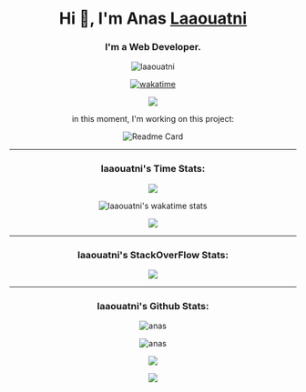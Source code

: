 <!--Hi, I’m @Laaouatni-->
<div align="center">

<h1 align="center">Hi 👋, I'm Anas <a href="https://github.com/Laaouatni" target="_blank">Laaouatni</a></h1>

<h3 align="center">I'm a Web Developer.</h3>

<!--<p align="center">🕐 I Recently Found Out <u>FreeCodeCamp</u><br> ✅ So in September, I Finally Started...<br>👨‍💻Trying to Create Mini-Projects and Doing Courses, Read Documentation or Watching Programming Videos on Youtube!</p>-->

<div align="center">
<img src="https://komarev.com/ghpvc/?username=laaouatni&label=Profile%20views&color=0e75b6&style=flat" alt="laaouatni" />

[![wakatime](https://wakatime.com/badge/user/350b968c-4c68-4401-ad27-cb1cae388bbf.svg)](https://wakatime.com/@350b968c-4c68-4401-ad27-cb1cae388bbf)
  
![](https://visitor-badge.glitch.me/badge?page_id=Laaouatni)
</div>

<p align="center"> 
in this moment, I'm working on this project:

![Readme Card](https://github-readme-stats.vercel.app/api/pin/?username=laaouatni&repo=gcode.js)
</p>

<hr>

<h3 align="center">laaouatni's Time Stats:</h3>

<div align="center">
<img src="https://wakatime.com/share/@Laaouatni/a7e54b2f-a801-4859-bffd-23f974a5a41a.png" />

![laaouatni's wakatime stats](https://github-readme-stats.vercel.app/api/wakatime?username=laaouatni)

<img src="https://wakatime.com/share/@350b968c-4c68-4401-ad27-cb1cae388bbf/03bae6f1-10e9-4f3a-b167-02ec71c4efc5.png" />
</div>

<hr>

<h3 align="center">laaouatni's StackOverFlow Stats:</h3>

<p align="center">
<img align="center" src="https://stackoverflow-card.vercel.app/?userID=17716837&theme=stackoverflow-light"></img>
<p>

<hr>

<h3 align="center">
laaouatni's Github Stats:
</h3>

<p align="center">
<img align="center" src="https://github-readme-stats.vercel.app/api?username=Laaouatni&show_icons=true&hide_border=true" alt="anas" />
</p>

<p align="center">
<img align="center" src="https://github-profile-trophy.vercel.app/?username=Laaouatni" alt="anas" />
</p>

![](https://activity-graph.herokuapp.com/graph?username=Laaouatni&theme=react-dark)

![](https://github-readme-streak-stats.herokuapp.com/?user=Laaouatni&theme=dark)

<!---
Laaouatni/Laaouatni is a ✨ special ✨ repository because its `README.md` (this file) appears on your GitHub profile.
You can click the Preview link to take a look at your changes.
--->

</div>
